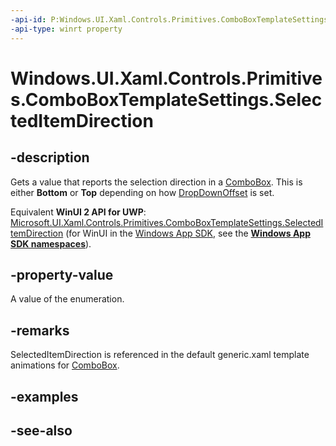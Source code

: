 ```yaml
---
-api-id: P:Windows.UI.Xaml.Controls.Primitives.ComboBoxTemplateSettings.SelectedItemDirection
-api-type: winrt property
---
```


<!-- Property syntax
public Windows.UI.Xaml.Controls.Primitives.AnimationDirection SelectedItemDirection { get; }
-->

# Windows.UI.Xaml.Controls.Primitives.ComboBoxTemplateSettings.SelectedItemDirection

## -description
Gets a value that reports the selection direction in a [ComboBox](../windows.ui.xaml.controls/combobox.md). This is either **Bottom** or **Top** depending on how [DropDownOffset](comboboxtemplatesettings_dropdownoffset.md) is set.

Equivalent **WinUI 2 API for UWP**: [Microsoft.UI.Xaml.Controls.Primitives.ComboBoxTemplateSettings.SelectedItemDirection](/windows/winui/api/microsoft.ui.xaml.controls.primitives.comboboxtemplatesettings.selecteditemdirection) (for WinUI in the [Windows App SDK](/windows/apps/windows-app-sdk/), see the **[Windows App SDK namespaces](/windows/windows-app-sdk/api/winrt/)**).

## -property-value
A value of the enumeration.

## -remarks
SelectedItemDirection is referenced in the default generic.xaml template animations for [ComboBox](../windows.ui.xaml.controls/combobox.md).

## -examples

## -see-also
